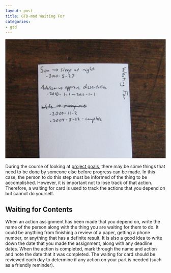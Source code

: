 ```yaml
---
layout: post
title: GTD-mod Waiting For
categories:
- gtd
---
```


![GTD-mod Waiting For](/images/gtd-mod-waiting-for.png)

During the course of looking at [project goals](/gtd/2010/06/05/gtd-mod-weekly-goals.html), there may be some things that need to be done by someone else before progress can be made.  In this case, the person to do this step must be informed of the thing to be accomplished.  However, it is important not to lose track of that action.  Therefore, a waiting for card is used to track the actions that you depend on but cannot do yourself.

Waiting for Contents
--------------------
When an action assignment has been made that you depend on, write the name of the person along with the thing you are waiting for them to do.  It could be anything from finishing a review of a paper, getting a phone number, or anything that has a definite result.  It is also a good idea to write down the date that you made the assignment, along with any deadline dates.  When the action is completed, mark through the name and action and note the date that it was completed.  The waiting for card should be reviewed each day to determine if any action on your part is needed (such as a friendly reminder).
